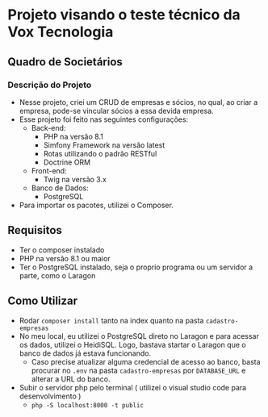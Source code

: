 # Projeto visando o teste técnico da Vox Tecnologia

## Quadro de Societários

### Descrição do Projeto

- Nesse projeto, criei um CRUD de empresas e sócios, no qual, ao criar a empresa, pode-se vincular sócios a essa devida empresa.
- Esse projeto foi feito nas seguintes configurações:
  - Back-end:
    - PHP na versão 8.1
    - Simfony Framework na versão latest
    - Rotas utilizando o padrão RESTful
    - Doctrine ORM
  - Front-end:
    - Twig na versão 3.x
  - Banco de Dados:
    - PostgreSQL
- Para importar os pacotes, utilizei o Composer.

## Requisitos

- Ter o composer instalado
- PHP na versão 8.1 ou maior
- Ter o PostgreSQL instalado, seja o proprio programa ou um servidor a parte, como o Laragon

## Como Utilizar

- Rodar `composer install` tanto na index quanto na pasta `cadastro-empresas`
- No meu local, eu utilizei o PostgreSQL direto no Laragon e para acessar os dados, utilizei o HeidiSQL. Logo, bastava startar o Laragon que o banco de dados já estava funcionando.
  - Caso precise atualizar alguma credencial de acesso ao banco, basta procurar no `.env` na pasta `cadastro-empresas` por `DATABASE_URL` e alterar a URL do banco.
- Subir o servidor php pelo terminal ( utilizei o visual studio code para desenvolvimento )
   - `php -S localhost:8000 -t public`

